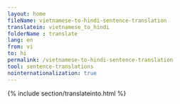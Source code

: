 ```yaml
---
layout: home
fileName: vietnamese-to-hindi-sentence-translation
translatein: vietnamese_to_hindi
folderName : translate
lang: en
from: vi
to: hi
permalink: /vietnamese-to-hindi-sentence-translation
tool: sentence-translations
nointernationalization: true
---
```

{% include section/translateinto.html %}
